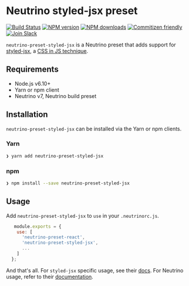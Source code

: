 # Neutrino styled-jsx preset

[![Build Status](https://travis-ci.org/soulchainer/neutrino-preset-styled-jsx.svg?branch=master)](https://travis-ci.org/soulchainer/neutrino-preset-styled-jsx)
[![NPM version][npm-image]][npm-url] [![NPM downloads][downloads-image]][npm-url]
[![Commitizen friendly][commitizen-image]][commitizen-url] [![Join Slack][slack-image]][slack-url]

`neutrino-preset-styled-jsx` is a Neutrino preset that adds support for
[styled-jsx][styled-url], a [CSS in JS technique][css-js-url].

## Requirements

- Node.js v6.10+
- Yarn or npm client
- Neutrino v7, Neutrino build preset

## Installation

`neutrino-preset-styled-jsx` can be installed via the Yarn or npm clients.

### Yarn

```bash
❯ yarn add neutrino-preset-styled-jsx
```

### npm

```bash
❯ npm install --save neutrino-preset-styled-jsx
```

## Usage

  Add `neutrino-preset-styled-jsx` to `use` in your `.neutrinorc.js`.

  ```js
     module.exports = {
      use: [
        'neutrino-preset-react',
        'neutrino-preset-styled-jsx',
        ...
      ]
    };
  ```

  And that's all. For `styled-jsx` specific usage, see their [docs][styled-url].
  For Neutrino usage, refer to their [documentation][neutrino-docs].

[npm-image]: https://img.shields.io/npm/v/neutrino-preset-styled-jsx.svg
[downloads-image]: https://img.shields.io/npm/dt/neutrino-preset-styled-jsx.svg
[npm-url]: https://npmjs.org/package/neutrino-preset-styled-jsx
[commitizen-image]: https://img.shields.io/badge/commitizen-friendly-brightgreen.svg
[commitizen-url]: http://commitizen.github.io/cz-cli/
[slack-image]: https://neutrino-slack.herokuapp.com/badge.svg
[slack-url]: https://neutrino-slack.herokuapp.com/
[styled-url]: https://github.com/zeit/styled-jsx
[css-js-url]: https://github.com/MicheleBertoli/css-in-js
[neutrino-docs]: https://neutrino.js.org/
